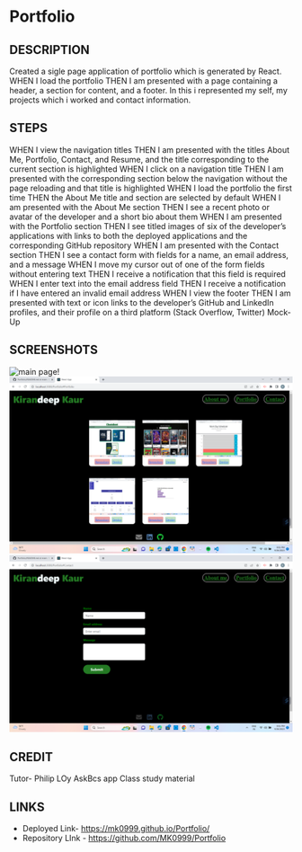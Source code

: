 # Portfolio

## DESCRIPTION
Created a sigle page application of portfolio which is generated by React. WHEN I load the portfolio THEN I am presented with a page containing a header, a section for content, and a footer. In this i represented my self, my projects which i worked and contact information.

## STEPS
WHEN I view the navigation titles THEN I am presented with the titles About Me, Portfolio, Contact, and Resume, and the title corresponding to the current section is highlighted
WHEN I click on a navigation title THEN I am presented with the corresponding section below the navigation without the page reloading and that title is highlighted
WHEN I load the portfolio the first time THEN the About Me title and section are selected by default
WHEN I am presented with the About Me section THEN I see a recent photo or avatar of the developer and a short bio about them
WHEN I am presented with the Portfolio section THEN I see titled images of six of the developer’s applications with links to both the deployed applications and the corresponding GitHub repository
WHEN I am presented with the Contact section THEN I see a contact form with fields for a name, an email address, and a message
WHEN I move my cursor out of one of the form fields without entering text THEN I receive a notification that this field is required
WHEN I enter text into the email address field THEN I receive a notification if I have entered an invalid email address
WHEN I view the footer THEN I am presented with text or icon links to the developer’s GitHub and LinkedIn profiles, and their profile on a third platform (Stack Overflow, Twitter) 
Mock-Up

## SCREENSHOTS

![main page!]()
![portfolio section](https://github.com/MK0999/Portfolio/blob/main/public/assets/Screenshot%20(99).png?raw=true)
![contact!](https://github.com/MK0999/Portfolio/blob/main/public/assets/Screenshot%20(100).png)

## CREDIT

Tutor- Philip LOy
AskBcs app
Class study material

## LINKS
 - Deployed Link- https://mk0999.github.io/Portfolio/
 - Repository LInk - https://github.com/MK0999/Portfolio
